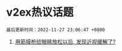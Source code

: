 # v2ex热议话题

`最后更新时间：2022-11-27 23:06:47 +0800`

1. [用筋膜枪给眼睛放松以后, 发现近视缓解了?](https://www.v2ex.com/t/898285)

